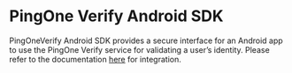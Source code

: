 PingOne Verify Android SDK
==========================

PingOneVerify Android SDK provides a secure interface for an Android app to use the PingOne Verify service for validating a user’s identity. Please refer to the documentation [here](https://apidocs.pingidentity.com/pingone/native-sdks/v1/api/#pingone-verify-sdk-for-android) for integration.
